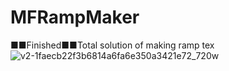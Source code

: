 # MFRampMaker
■■Finished■■Total solution of making ramp tex
![v2-1faecb22f3b6814a6fa6e350a3421e72_720w](https://user-images.githubusercontent.com/29035706/186201374-47f077c7-93fe-4b49-856b-47c0f56ac819.jpg)
